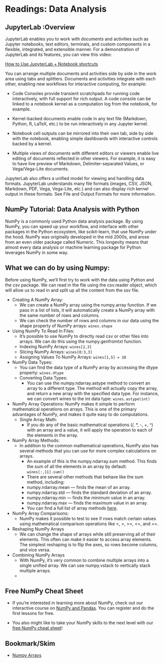 # Readings: Data Analysis
## JupyterLab :Overview
JupyterLab enables you to work with documents and activities such as Jupyter notebooks, text editors, terminals, and custom components in a flexible, integrated, and extensible manner. For a demonstration of JupyterLab and its features, you can view this video:

[How to Use JupyterLab + Notebook shortcuts](https://www.youtube.com/watch?v=A5YyoCKxEOU&ab_channel=Jupyter%2FIPython)

You can arrange multiple documents and activities side by side in the work area using tabs and splitters. Documents and activities integrate with each other, enabling new workflows for interactive computing, for example:

- Code Consoles provide transient scratchpads for running code interactively, with full support for rich output. A code console can be linked to a notebook kernel as a computation log from the notebook, for example.

- Kernel-backed documents enable code in any text file (Markdown, Python, R, LaTeX, etc.) to be run interactively in any Jupyter kernel.

- Notebook cell outputs can be mirrored into their own tab, side by side with the notebook, enabling simple dashboards with interactive controls backed by a kernel.

- Multiple views of documents with different editors or viewers enable live editing of documents reflected in other viewers. For example, it is easy to have live preview of Markdown, Delimiter-separated Values, or Vega/Vega-Lite documents.

JupyterLab also offers a unified model for viewing and handling data formats. JupyterLab understands many file formats (images, CSV, JSON, Markdown, PDF, Vega, Vega-Lite, etc.) and can also display rich kernel output in these formats. See File and Output Formats for more information.


## NumPy Tutorial: Data Analysis with Python

NumPy is a commonly used Python data analysis package. By using NumPy, you can speed up your workflow, and interface with other packages in the Python ecosystem, like scikit-learn, that use NumPy under the hood. NumPy was originally developed in the mid 2000s, and arose from an even older package called Numeric. This longevity means that almost every data analysis or machine learning package for Python leverages NumPy in some way.

## What we can do by using Numpy:
Before using NumPy, we’ll first try to work with the data using Python and the csv package. We can read in the file using the csv.reader object, which will allow us to read in and split up all the content from the ssv file.
- Creating A NumPy Array:
  - We can create a NumPy array using the numpy.array function. If we pass in a list of lists, it will automatically create a NumPy array with the same number of rows and columns.
  - We can check the number of rows and columns in our data using the shape property of NumPy arrays: `wines.shape`
- Using NumPy To Read In Files:
  - It’s possible to use NumPy to directly read csv or other files into arrays. We can do this using the numpy.genfromtxt function.
  - Indexing NumPy Arrays: `wines[2,3]`
  - Slicing NumPy Arrays: `wines[0:3,3]`
  - Assigning Values To NumPy Arrays: `wines[1,5] = 10`
- NumPy Data Types:
  - You can find the data type of a NumPy array by accessing the dtype property: `wines.dtype`
  - Converting Data Types:
    - You can use the numpy.ndarray.astype method to convert an array to a different type. The method will actually copy the array, and return a new array with the specified data type. For instance, we can convert wines to the int data type: `wines.astype(int)`
- NumPy Array Operations:
NumPy makes it simple to perform mathematical operations on arrays. This is one of the primary advantages of NumPy, and makes it quite easy to do computations.
    - Single Array Math:
      - If you do any of the basic mathematical operations (/, *, -, +, ^) with an array and a value, it will apply the operation to each of the elements in the array.
- NumPy Array Methods:
  - In addition to the common mathematical operations, NumPy also has several methods that you can use for more complex calculations on arrays.
    - An example of this is the numpy.ndarray.sum method. This finds the sum of all the elements in an array by default: `wines[:,11].sum()`
    - There are several other methods that behave like the sum method, including:
    - numpy.ndarray.mean — finds the mean of an array.
    - numpy.ndarray.std — finds the standard deviation of an array.
    - numpy.ndarray.min — finds the minimum value in an array.
    - numpy.ndarray.max — finds the maximum value in an array.
    - You can find a full list of array methods [here](https://numpy.org/doc/stable/reference/arrays.ndarray.html).
- NumPy Array Comparisons:
    - NumPy makes it possible to test to see if rows match certain values using mathematical comparison operations like <, >, >=, <=, and ==.
- Reshaping NumPy Arrays
  - We can change the shape of arrays while still preserving all of their elements. This often can make it easier to access array elements. The simplest reshaping is to flip the axes, so rows become columns, and vice versa.
- Combining NumPy Arrays
  - With NumPy, it’s very common to combine multiple arrays into a single unified array. We can use numpy.vstack to vertically stack multiple arrays.
  - 
## Free NumPy Cheat Sheet
- If you’re interested in learning more about NumPy, check out our interactive course on [NumPy and Pandas](https://www.dataquest.io/course/python-for-data-science-intermediate/). You can register and do the first lessons for free.

- You also might like to take your NumPy skills to the next level with our [free NumPy cheat sheet](https://s3.amazonaws.com/dq-blog-files/numpy-cheat-sheet.pdf)!

## Bookmark/Skim
- [Numpy Arrays](https://www.tutorialspoint.com/numpy/index.htm)








